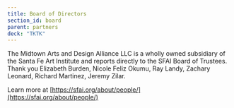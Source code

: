 ```yaml
---
title: Board of Directors
section_id: board
parent: partners
deck: "TKTK"
---
```


The Midtown Arts and Design Alliance LLC is a wholly owned subsidiary of the Santa Fe Art Institute and reports directly to the SFAI Board of Trustees. Thank you Elizabeth Burden, Nicole Feliz Okumu, Ray Landy, Zachary Leonard, Richard Martinez, Jeremy Zilar.

Learn more at [https://sfai.org/about/people/](https://sfai.org/about/people/)
